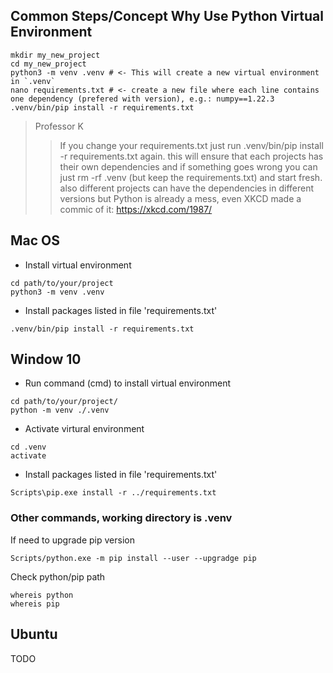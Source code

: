 ## Common Steps/Concept Why Use Python Virtual Environment
```showLineNumbers
mkdir my_new_project
cd my_new_project
python3 -m venv .venv # <- This will create a new virtual environment in `.venv`
nano requirements.txt # <- create a new file where each line contains one dependency (prefered with version), e.g.: numpy==1.22.3
.venv/bin/pip install -r requirements.txt
```
>Professor K
>>If you change your requirements.txt just run .venv/bin/pip install -r requirements.txt again.
this will ensure that each projects has their own dependencies and if something goes wrong you can just rm -rf .venv (but keep the requirements.txt) and start fresh.
also different projects can have the dependencies in different versions
but Python is already a mess, even XKCD made a commic of it: https://xkcd.com/1987/
## Mac OS
- Install virtual environment
```
cd path/to/your/project
python3 -m venv .venv
```
- Install packages listed in file 'requirements.txt'
```
.venv/bin/pip install -r requirements.txt
```

## Window 10
- Run command (cmd) to install virtual environment
```
cd path/to/your/project/
python -m venv ./.venv
```
- Activate virtural environment
```
cd .venv
activate
```
- Install packages listed in file 'requirements.txt'
```
Scripts\pip.exe install -r ../requirements.txt
```

### Other commands, working directory is .venv
If need to upgrade pip version
```
Scripts/python.exe -m pip install --user --upgradge pip
```
Check python/pip path
```
whereis python
whereis pip
```

## Ubuntu 
TODO